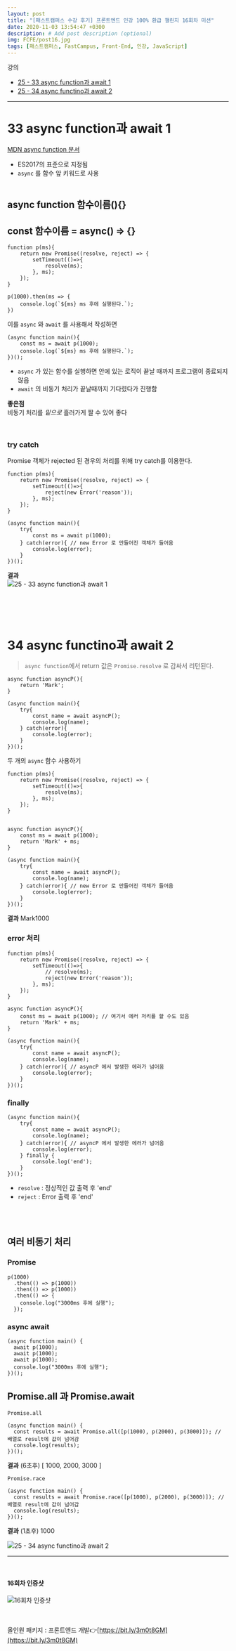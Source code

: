 ```yaml
---
layout: post
title: "[패스트캠퍼스 수강 후기] 프론트엔드 인강 100% 환급 챌린지 16회차 미션"
date: 2020-11-03 13:54:47 +0300
description: # Add post description (optional)
img: FCFE/post16.jpg
tags: [패스트캠퍼스, FastCampus, Front-End, 인강, JavaScript]
---
```


강의

- [25 - 33 async function과 await 1](#33-async-function과-await-1)
- [25 - 34 async functino과 await 2](#34-async-function과-await-2)

---

# 33 async function과 await 1

[MDN async function 문서](https://developer.mozilla.org/ko/docs/Web/JavaScript/Reference/Statements/async_function)

- ES2017의 표준으로 지정됨
- `async` 를 함수 앞 키워드로 사용
  <br>
  <br>

## async function 함수이름(){}

## const 함수이름 = async() => {}

```
function p(ms){
    return new Promise((resolve, reject) => {
        setTimeout(()=>{
            resolve(ms);
        }, ms);
    });
}

p(1000).then(ms => {
    console.log(`${ms} ms 후에 실행된다.`);
})
```

이를 `async` 와 `await` 를 사용해서 작성하면

```
(async function main(){
    const ms = await p(1000);
    console.log(`${ms} ms 후에 실행된다.`);
})();
```

- `async` 가 있는 함수를 실행하면 안에 있는 로직이 끝날 때까지 프로그램이 종료되지 않음
- `await` 의 비동기 처리가 끝날때까지 기다렸다가 진행함

**좋은점**  
비동기 처리를 _밑으로_ 흘러가게 짤 수 있어 좋다

<br>

### try catch

Promise 객체가 rejected 된 경우의 처리를 위해 try catch를 이용한다.

```
function p(ms){
    return new Promise((resolve, reject) => {
        setTimeout(()=>{
            reject(new Error('reason'));
        }, ms);
    });
}

(async function main(){
    try{
        const ms = await p(1000);
    } catch(error){ // new Error 로 만들어진 객체가 들어옴
        console.log(error);
    }
})();
```

**결과**  
![25 - 33 async function과 await 1]({{site.baseurl}}/assets/img/FCFE/post16-1.png)
<br>
<br>
<br>
<br>
<br>

# 34 async functino과 await 2

> `async function`에서 return 값은 `Promise.resolve` 로 감싸서 리턴된다.

```
async function asyncP(){
    return 'Mark';
}

(async function main(){
    try{
        const name = await asyncP();
        console.log(name);
    } catch(error){
        console.log(error);
    }
})();
```

두 개의 `async` 함수 사용하기

```
function p(ms){
    return new Promise((resolve, reject) => {
        setTimeout(()=>{
            resolve(ms);
        }, ms);
    });
}


async function asyncP(){
    const ms = await p(1000);
    return 'Mark' + ms;
}

(async function main(){
    try{
        const name = await asyncP();
        console.log(name);
    } catch(error){ // new Error 로 만들어진 객체가 들어옴
        console.log(error);
    }
})();
```

**결과** Mark1000

### error 처리

```
function p(ms){
    return new Promise((resolve, reject) => {
        setTimeout(()=>{
            // resolve(ms);
            reject(new Error('reason'));
        }, ms);
    });
}

async function asyncP(){
    const ms = await p(1000); // 여기서 에러 처리를 할 수도 있음
    return 'Mark' + ms;
}

(async function main(){
    try{
        const name = await asyncP();
        console.log(name);
    } catch(error){ // asyncP 에서 발생한 에러가 넘어옴
        console.log(error);
    }
})();
```

### finally

```
(async function main(){
    try{
        const name = await asyncP();
        console.log(name);
    } catch(error){ // asyncP 에서 발생한 에러가 넘어옴
        console.log(error);
    } finally {
        console.log('end');
    }
})();
```

- `resolve` : 정상적인 값 출력 후 'end'
- `reject` : Error 출력 후 'end'

<br>
<br>

## 여러 비동기 처리

### Promise

```
p(1000)
  .then(() => p(1000))
  .then(() => p(1000))
  .then(() => {
    console.log("3000ms 후에 실행");
  });
```

### async await

```
(async function main() {
  await p(1000);
  await p(1000);
  await p(1000);
  console.log("3000ms 후에 실행");
})();
```

## Promise.all 과 Promise.await

`Promise.all`

```
(async function main() {
  const results = await Promise.all([p(1000), p(2000), p(3000)]); // 배열로 result에 값이 넘어감
  console.log(results);
})();
```

**결과** (6초후) [ 1000, 2000, 3000 ]

`Promise.race`

```
(async function main() {
  const results = await Promise.race([p(1000), p(2000), p(3000)]); // 배열로 result에 값이 넘어감
  console.log(results);
})();
```

**결과** (1초후) 1000

![25 - 34 async functino과 await 2]({{site.baseurl}}/assets/img/FCFE/post16-2.png)

---

<br>

#### 16회차 인증샷

![16회차 인증샷]({{site.baseurl}}/assets/img/FCFE/post16.jpg)
<br>  
<br>

올인원 패키지 : 프론트엔드 개발👉[https://bit.ly/3m0t8GM](https://bit.ly/3m0t8GM)
